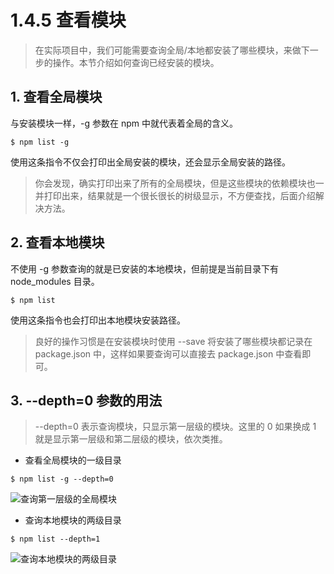 # 1.4.5 查看模块

> 在实际项目中，我们可能需要查询全局/本地都安装了哪些模块，来做下一步的操作。本节介绍如何查询已经安装的模块。

## 1. 查看全局模块

与安装模块一样，-g 参数在 npm 中就代表着全局的含义。

```
$ npm list -g
```

使用这条指令不仅会打印出全局安装的模块，还会显示全局安装的路径。

> 你会发现，确实打印出来了所有的全局模块，但是这些模块的依赖模块也一并打印出来，结果就是一个很长很长的树级显示，不方便查找，后面介绍解决方法。

## 2. 查看本地模块

不使用 -g 参数查询的就是已安装的本地模块，但前提是当前目录下有 node_modules 目录。

```
$ npm list
```

使用这条指令也会打印出本地模块安装路径。

> 良好的操作习惯是在安装模块时使用 --save 将安装了哪些模块都记录在 package.json 中，这样如果要查询可以直接去 package.json 中查看即可。

## 3. --depth=0 参数的用法

> --depth=0 表示查询模块，只显示第一层级的模块。这里的 0 如果换成 1 就是显示第一层级和第二层级的模块，依次类推。

- 查看全局模块的一级目录

```
$ npm list -g --depth=0
```

![查询第一层级的全局模块](https://static.oschina.net/uploads/img/201707/03101304_OgUb.png "查询第一层级的全局模块")

- 查询本地模块的两级目录

```
$ npm list --depth=1
```

![查询本地模块的两级目录](https://static.oschina.net/uploads/img/201707/03101428_KwYU.png "查询本地模块的两级目录")

